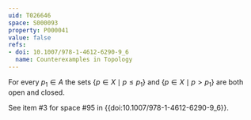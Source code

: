 ```yaml
---
uid: T026646
space: S000093
property: P000041
value: false
refs:
- doi: 10.1007/978-1-4612-6290-9_6
  name: Counterexamples in Topology
---
```


For every $p_1 \in A$ the sets $\{ p \in X \mid p \leq p_1 \}$ and $\{ p \in X \mid p > p_1 \}$ are both open and closed.

See item #3 for space #95 in {{doi:10.1007/978-1-4612-6290-9_6}}.

